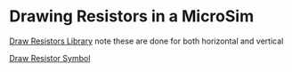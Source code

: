 # Drawing Resistors in a MicroSim

[Draw Resistors Library](https://editor.p5js.org/dmccreary/sketches/0-_CXuiVK) note these are done for both horizontal and vertical

[Draw Resistor Symbol](https://editor.p5js.org/dmccreary/sketches/8TKJ3s29E)